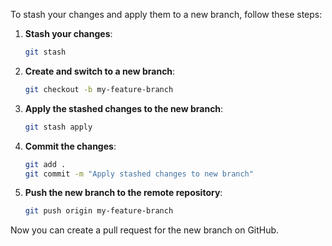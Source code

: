 To stash your changes and apply them to a new branch, follow these steps:

1. **Stash your changes**:
    ```sh
    git stash
    ```

2. **Create and switch to a new branch**:
    ```sh
    git checkout -b my-feature-branch
    ```

3. **Apply the stashed changes to the new branch**:
    ```sh
    git stash apply
    ```

4. **Commit the changes**:
    ```sh
    git add .
    git commit -m "Apply stashed changes to new branch"
    ```

5. **Push the new branch to the remote repository**:
    ```sh
    git push origin my-feature-branch
    ```

Now you can create a pull request for the new branch on GitHub.